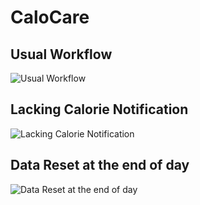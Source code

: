# CaloCare

## Usual Workflow
![Usual Workflow](https://media.giphy.com/media/uVQF8RwgN2MEWdCv6S/giphy.gif)

## Lacking Calorie Notification
![Lacking Calorie Notification](https://media.giphy.com/media/cJ5z0DQQOVINTLljYn/giphy.gif)

## Data Reset at the end of day
![Data Reset at the end of day](https://media.giphy.com/media/2uIbZswHCao6reiu8P/giphy.gif)
